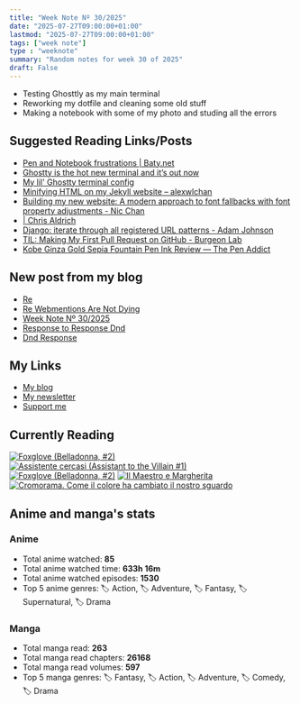 ```yaml
---
title: "Week Note Nº 30/2025"
date: "2025-07-27T09:00:00+01:00"
lastmod: "2025-07-27T09:00:00+01:00"
tags: ["week note"]
type : "weeknote"
summary: "Random notes for week 30 of 2025"
draft: False
---
```


- Testing Ghosttly as my main terminal
- Reworking my dotfile and cleaning some old stuff
- Making a notebook with some of my photo and studing all the errors

## Suggested Reading Links/Posts
- [Pen and Notebook frustrations | Baty.net](https://baty.net/posts/2025/07/pen-and-notebook-frustrations/?utm_source=fundor333.com)
- [Ghostty is the hot new terminal and it’s out now](https://birchtree.me/blog/ghostty-is-the-hot-new-terminal-and-its-out-now/?utm_source=fundor333.com)
- [My lil' Ghostty terminal config](https://birchtree.me/blog/my-lil-ghosty-terminal-config-2/?utm_source=fundor333.com)
- [Minifying HTML on my Jekyll website – alexwlchan](https://alexwlchan.net/2025/minifying-html/?ref=rss&utm_source=fundor333.com)
- [Building my new website: A modern approach to font fallbacks with font property adjustments - Nic Chan](https://www.nicchan.me/blog/building-my-new-website-part-6-font-fallbacks/?utm_source=fundor333.com)
- [| Chris Aldrich](https://boffosocko.com/2025/07/23/geoffrey-chaucer-on-toxic-productivity-screens-and-scrolling/?utm_source=fundor333.com)
- [Django: iterate through all registered URL patterns - Adam Johnson](https://adamj.eu/tech/2025/07/22/django-iterate-url-patterns/?utm_source=fundor333.com)
- [TIL: Making My First Pull Request on GitHub - Burgeon Lab](https://www.burgeonlab.com/blog/my-first-github-pull-request/?utm_source=fundor333.com)
- [Kobe Ginza Gold Sepia Fountain Pen Ink Review — The Pen Addict](https://www.penaddict.com/blog/2025/7/21/kobe-ginza-gold-sepia-fountain-pen-ink-review?utm_source=fundor333.com)
## New post from my blog
- [Re](https://fundor333.com/micro/2025/07/re-/?utm_source=fundor333.com)
- [Re Webmentions Are Not Dying](https://fundor333.com/micro/2025/07/re-webmentions-are-not-dying/?utm_source=fundor333.com)
- [Week Note Nº 30/2025](https://fundor333.com/weeknotes/2025/30/?utm_source=fundor333.com)
- [Response to Response Dnd](https://fundor333.com/micro/2025/07/response-to-response-dnd/?utm_source=fundor333.com)
- [Dnd Response](https://fundor333.com/micro/2025/07/dnd-response/?utm_source=fundor333.com)

## My Links
- [My blog](https://www.fundor333.com)
- [My newsletter](https://newsletter.digitaltearoom.com)
- [Support me](https://ko-fi.com/fundor333)

## Currently Reading
[![Foxglove (Belladonna, #2)](https://i.gr-assets.com/images/S/compressed.photo.goodreads.com/books/1677904559l/74891101._SX98_.jpg)](https://www.goodreads.com/review/show/7711062265?utm_medium=api&utm_source=rss) [![Assistente cercasi (Assistant to the Villain #1)](https://i.gr-assets.com/images/S/compressed.photo.goodreads.com/books/1712603576l/211060482._SX98_.jpg)](https://www.goodreads.com/review/show/7698115029?utm_medium=api&utm_source=rss) [![Foxglove (Belladonna, #2)](https://i.gr-assets.com/images/S/compressed.photo.goodreads.com/books/1714663422l/211170617._SX98_.jpg)](https://www.goodreads.com/review/show/7583111149?utm_medium=api&utm_source=rss) [![Il Maestro e Margherita](https://i.gr-assets.com/images/S/compressed.photo.goodreads.com/books/1449182290l/28095021._SX98_.jpg)](https://www.goodreads.com/review/show/7613476820?utm_medium=api&utm_source=rss) [![Cromorama. Come il colore ha cambiato il nostro sguardo](https://i.gr-assets.com/images/S/compressed.photo.goodreads.com/books/1505808761l/36266532._SX98_.jpg)](https://www.goodreads.com/review/show/5993206761?utm_medium=api&utm_source=rss) 

## Anime and manga's stats

### **Anime**
- Total anime watched: **85**
- Total anime watched time: **633h 16m**
- Total anime watched episodes: **1530**
- Top 5 anime genres: 🏷️ Action, 🏷️ Adventure, 🏷️ Fantasy, 🏷️ Supernatural, 🏷️ Drama

### **Manga**
- Total manga read: **263**
- Total manga read chapters: **26168**
- Total manga read volumes: **597**
- Top 5 manga genres: 🏷️ Fantasy, 🏷️ Action, 🏷️ Adventure, 🏷️ Comedy, 🏷️ Drama
